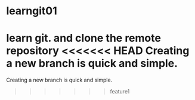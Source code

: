 # learngit01
learn git. and clone the remote repository
<<<<<<< HEAD
Creating a new branch is quick and simple.
=======
Creating a new branch is quick and simple.
>>>>>>> feature1
